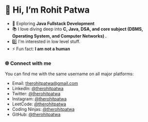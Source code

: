 # 👋 Hi, I’m Rohit Patwa

- 👀 Exploring **Java Fullstack Development**
- 📚 I love diving deep into **C, Java, DSA, and core subject (DBMS, Operating System, and Computer Networks) .**
- 0️⃣ I'm interested in low level stuff.
- ⚡ Fun fact: **I am not a human**

### 🌐 Connect with me

You can find me with the same username on all major platforms:

- Email: therohitpatwa@gmail.com
- LinkedIn: [@therohitpatwa](https://linkedin.com/in/therohitpatwa)
- Twitter: [@therohitpatwa](https://twitter.com/therohitpatwa)
- Instagram: [@therohitpatwa](https://instagram.com/therohitpatwa)
- LeetCode: [@therohitpatwa](https://leetcode.com/therohitpatwa)
- Coding Ninjas: [@therohitpatwa](https://www.codingninjas.com/studio/profile/therohitpatwa)
- GitHub: [@therohitpatwa](https://github.com/therohitpatwa)
  


<!---
therohitpatwa/therohitpatwa is a ✨ special ✨ repository because its `README.md` (this file) appears on your GitHub profile.
You can click the Preview link to take a look at your changes.
--->

